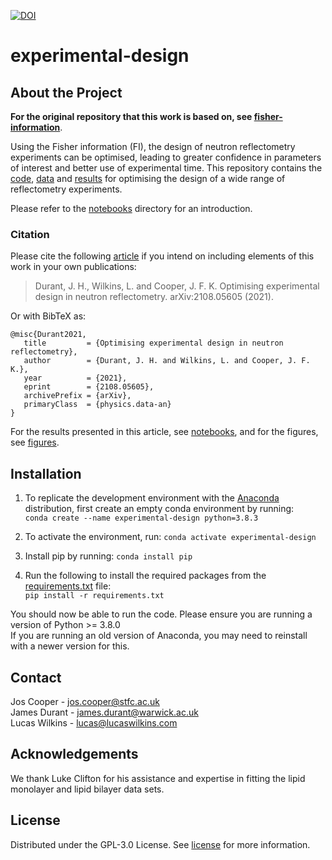 [![DOI](https://zenodo.org/badge/366323997.svg)](https://zenodo.org/badge/latestdoi/366323997)

# experimental-design
## About the Project
**For the original repository that this work is based on, see [fisher-information](https://github.com/James-Durant/fisher-information)**.

Using the Fisher information (FI), the design of neutron reflectometry experiments can be optimised, leading to greater confidence in parameters of interest and better use of experimental time. This repository contains the [code](/experimental-design), [data](/experimental-design/data) and [results](/experimental-design/results) for optimising the design of a wide range of reflectometry experiments.

Please refer to the [notebooks](/notebooks) directory for an introduction.

### Citation
Please cite the following [article](https://arxiv.org/abs/2108.05605) if you intend on including elements of this work in your own publications:
> Durant, J. H., Wilkins, L. and Cooper, J. F. K. Optimising experimental design in neutron reflectometry. arXiv:2108.05605 (2021).

Or with BibTeX as:
```
@misc{Durant2021,
   title         = {Optimising experimental design in neutron reflectometry}, 
   author        = {Durant, J. H. and Wilkins, L. and Cooper, J. F. K.},
   year          = {2021},
   eprint        = {2108.05605},
   archivePrefix = {arXiv},
   primaryClass  = {physics.data-an}
}
```

For the results presented in this article, see [notebooks](/notebooks), and for the figures, see [figures](/figures).

## Installation
1. To replicate the development environment with the [Anaconda](https://www.anaconda.com/products/individual) distribution, first create an empty conda environment by running: <br /> ```conda create --name experimental-design python=3.8.3```

2. To activate the environment, run: ```conda activate experimental-design```

3. Install pip by running: ```conda install pip```

4. Run the following to install the required packages from the [requirements.txt](/requirements.txt) file: <br />
   ```pip install -r requirements.txt```

You should now be able to run the code. Please ensure you are running a version of Python >= 3.8.0 \
If you are running an old version of Anaconda, you may need to reinstall with a newer version for this.

## Contact
Jos Cooper - jos.cooper@stfc.ac.uk \
James Durant - james.durant@warwick.ac.uk \
Lucas Wilkins - lucas@lucaswilkins.com

## Acknowledgements
We thank Luke Clifton for his assistance and expertise in fitting the lipid monolayer and lipid bilayer data sets.

## License
Distributed under the GPL-3.0 License. See [license](/LICENSE) for more information.
